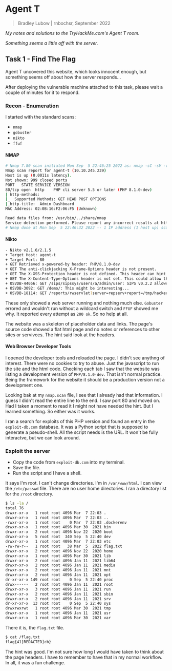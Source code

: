 # Agent T

> Bradley Lubow | rnbochsr, September 2022

*My notes and solutions to the TryHackMe.com's Agent T room.*

*Something seems a little off with the server.* 

## Task 1 - Find The Flag
Agent T uncovered this website, which looks innocent enough, but something seems off about how the server responds...

After deploying the vulnerable machine attached to this task, please wait a couple of minutes for it to respond.

### Recon - Enumeration 

I started with the standard scans:
* `nmap`
* `gobuster`
* `nikto`
* `ffuf`

#### NMAP
```bash
# Nmap 7.80 scan initiated Mon Sep  5 22:46:25 2022 as: nmap -sC -sV -v -oN scans/nmap.scan agent-t
Nmap scan report for agent-t (10.10.245.239)
Host is up (0.0011s latency).
Not shown: 999 closed ports
PORT   STATE SERVICE VERSION
80/tcp open  http    PHP cli server 5.5 or later (PHP 8.1.0-dev)
| http-methods: 
|_  Supported Methods: GET HEAD POST OPTIONS
|_http-title:  Admin Dashboard
MAC Address: 02:0B:16:F2:06:F5 (Unknown)

Read data files from: /usr/bin/../share/nmap
Service detection performed. Please report any incorrect results at https://nmap.org/submit/ .
# Nmap done at Mon Sep  5 22:46:32 2022 -- 1 IP address (1 host up) scanned in 7.18 seconds
```

#### Nikto
```bash
- Nikto v2.1.6/2.1.5
+ Target Host: agent-t
+ Target Port: 80
+ GET Retrieved x-powered-by header: PHP/8.1.0-dev
+ GET The anti-clickjacking X-Frame-Options header is not present.
+ GET The X-XSS-Protection header is not defined. This header can hint to the user agent to protect against some forms of XSS
+ GET The X-Content-Type-Options header is not set. This could allow the user agent to render the content of the site in a different fashion to the MIME type
+ OSVDB-44056: GET /sips/sipssys/users/a/admin/user: SIPS v0.2.2 allows user account info (including password) to be retrieved remotely.
+ OSVDB-3092: GET /demo/: This might be interesting...
+ OSVDB-18114: GET /reports/rwservlet?server=repserv+report=/tmp/hacker.rdf+destype=cache+desformat=PDF:  Oracle Reports rwservlet report Variable Arbitrary Report Executable Execution
```

These only showed a web server running and nothing much else. `Gobuster` errored and wouldn't run without a wildcard switch and `FFUF` showed me why. It reported every attempt as `200 ok`. So no help at all. 

The website was a skeleton of placeholder data and links. The page's source code showed a flat html page and no notes or references to other sites or servivces. The hint said look at the headers. 

#### Web Browser Developer Tools
I opened the developer tools and reloaded the page. I didn't see anythng of interest. There were no cookies to try to abuse. Just the javascript to run the site and the html code. Checking each tab I saw that the website was listing a development version of `PHP/8.1.0-dev`. That isn't normal practice. Being the framework for the website it should be a production version not a development one. 

Looking bak at my `nmap.scan` file, I see that I already had that information. I guess I didn't read the entire line to the end. I saw port 80 and moved on. Had I taken a moment to read it I might not have needed the hint. But I learned something. So either was it works. 

I ran a search for exploits of this PHP version and found an entry in the `exploit-db.com` database. It was a Python script that is supposed to generate a pseudo-shell. All the script needs is the URL. It won't be fully interactve, but we can look around. 

### Exploit the server
* Copy the code from `exploit-db.com` into my terminal.
* Save the file.
* Run the script and I have a shell. 

It says I'm root. I can't change directories. I'm in `/var/www/html`. I can view the `/etc/passwd` file. There are no user home directories. I ran a directory list for the `/root` directory.
```bash
$ ls -la /
total 76
drwxr-xr-x   1 root root 4096 Mar  7 22:03 .
drwxr-xr-x   1 root root 4096 Mar  7 22:03 ..
-rwxr-xr-x   1 root root    0 Mar  7 22:03 .dockerenv
drwxr-xr-x   1 root root 4096 Mar 30  2021 bin
drwxr-xr-x   2 root root 4096 Nov 22  2020 boot
drwxr-xr-x   5 root root  340 Sep  5 22:40 dev
drwxr-xr-x   1 root root 4096 Mar  7 22:03 etc
-rw-rw-r--   1 root root   38 Mar  5  2022 flag.txt
drwxr-xr-x   2 root root 4096 Nov 22  2020 home
drwxr-xr-x   1 root root 4096 Mar 30  2021 lib
drwxr-xr-x   2 root root 4096 Jan 11  2021 lib64
drwxr-xr-x   2 root root 4096 Jan 11  2021 media
drwxr-xr-x   2 root root 4096 Jan 11  2021 mnt
drwxr-xr-x   2 root root 4096 Jan 11  2021 opt
dr-xr-xr-x 149 root root    0 Sep  5 22:40 proc
drwx------   2 root root 4096 Jan 11  2021 root
drwxr-xr-x   3 root root 4096 Jan 11  2021 run
drwxr-xr-x   2 root root 4096 Jan 11  2021 sbin
drwxr-xr-x   2 root root 4096 Jan 11  2021 srv
dr-xr-xr-x  13 root root    0 Sep  5 22:40 sys
drwxrwxrwt   1 root root 4096 Mar 30  2021 tmp
drwxr-xr-x   1 root root 4096 Jan 11  2021 usr
drwxr-xr-x   1 root root 4096 Mar 30  2021 var
```

There it is, the `flag.txt` file.
```bash
$ cat /flag.txt
flag{41[REDACTED]cb}
```

The hint was good. I'm not sure how long I would have taken to think about the page headers. I have to remember to have that in my normal workflow. In all, it was a fun challenge. 

